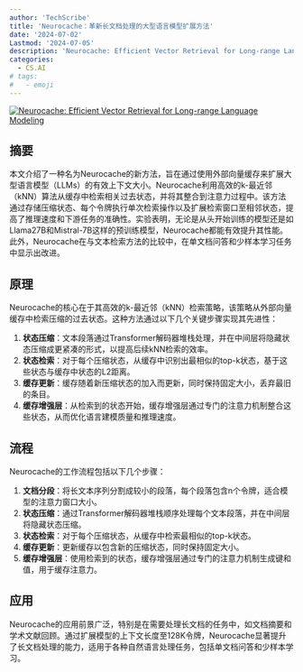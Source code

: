 ```yaml
---
author: 'TechScribe'
title: 'Neurocache：革新长文档处理的大型语言模型扩展方法'
date: '2024-07-02'
Lastmod: '2024-07-05'
description: 'Neurocache: Efficient Vector Retrieval for Long-range Language Modeling'
categories:
  - CS.AI
# tags:
#   - emoji
---
```


[![Neurocache: Efficient Vector Retrieval for Long-range Language Modeling](https://arxiv-research-1301205113.cos.ap-guangzhou.myqcloud.com/images/2407.02486v1.pdf_0.jpg)](https://arxiv.org/abs/2407.02486v1)

## 摘要

本文介绍了一种名为Neurocache的新方法，旨在通过使用外部向量缓存来扩展大型语言模型（LLMs）的有效上下文大小。Neurocache利用高效的k-最近邻（kNN）算法从缓存中检索相关过去状态，并将其整合到注意力过程中。该方法通过存储压缩状态、每个令牌执行单次检索操作以及扩展检索窗口至相邻状态，提高了推理速度和下游任务的准确性。实验表明，无论是从头开始训练的模型还是如Llama27B和Mistral-7B这样的预训练模型，Neurocache都能有效提升其性能。此外，Neurocache在与文本检索方法的比较中，在单文档问答和少样本学习任务中显示出改进。<!--more-->

## 原理

Neurocache的核心在于其高效的k-最近邻（kNN）检索策略，该策略从外部向量缓存中检索压缩的过去状态。这种方法通过以下几个关键步骤实现其先进性：
1. **状态压缩**：文本段落通过Transformer解码器堆栈处理，并在中间层将隐藏状态压缩成更紧凑的形式，以提高后续kNN检索的效率。
2. **状态检索**：对于每个压缩状态，从缓存中识别出最相似的top-k状态，基于这些状态与缓存中状态的L2距离。
3. **缓存更新**：缓存随着新压缩状态的加入而更新，同时保持固定大小，丢弃最旧的条目。
4. **缓存增强层**：从检索到的状态开始，缓存增强层通过专门的注意力机制整合这些状态，从而优化语言建模质量和推理速度。

## 流程

Neurocache的工作流程包括以下几个步骤：
1. **文档分段**：将长文本序列分割成较小的段落，每个段落包含n个令牌，适合模型的注意力窗口大小。
2. **状态压缩**：通过Transformer解码器堆栈顺序处理每个文本段落，并在中间层将隐藏状态压缩。
3. **状态检索**：对于每个压缩状态，从缓存中检索最相似的top-k状态。
4. **缓存更新**：更新缓存以包含新的压缩状态，同时保持固定大小。
5. **缓存增强层**：使用检索到的状态，缓存增强层通过专门的注意力机制生成键和值，用于缓存注意力。

## 应用

Neurocache的应用前景广泛，特别是在需要处理长文档的任务中，如文档摘要和学术文献回顾。通过扩展模型的上下文长度至128K令牌，Neurocache显著提升了长文档处理的能力，适用于各种自然语言处理任务，包括单文档问答和少样本学习。